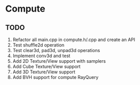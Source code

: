 # Compute

## TODO
1. Refactor all main.cpp in compute.h/.cpp and create an API
2. Test shuffle2d operation
3. Test clear3d, pad3d, unpad3d operations
3. Implement conv3d and test
4. Add 2D Texture/View support with samplers
5. Add Cube Texture/View support
6. Add 3D Texture/View support
7. Add BVH support for compute RayQuery
